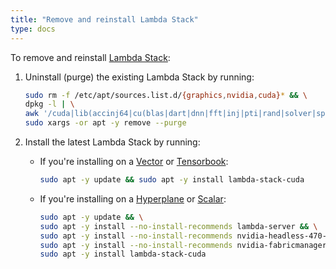 ```yaml
---
title: "Remove and reinstall Lambda Stack"
type: docs
---
```


To remove and reinstall
[Lambda Stack](https://lambdalabs.com/lambda-stack-deep-learning-software):

1. Uninstall (purge) the existing Lambda Stack by running:

   ```bash
   sudo rm -f /etc/apt/sources.list.d/{graphics,nvidia,cuda}* && \
   dpkg -l | \
   awk '/cuda|lib(accinj64|cu(blas|dart|dnn|fft|inj|pti|rand|solver|sparse)|magma|nccl|npp|nv[^p])|nv(idia|ml)|tensor(flow|board)|torch/ { print $2 }' | \
   sudo xargs -or apt -y remove --purge
   ```

1. Install the latest Lambda Stack by running:

   - If you're installing on a
     [Vector](https://lambdalabs.com/gpu-workstations/vector) or
     [Tensorbook](https://lambdalabs.com/deep-learning/laptops/tensorbook):

     ```bash
     sudo apt -y update && sudo apt -y install lambda-stack-cuda
     ```

   - If you're installing on a
     [Hyperplane](https://lambdalabs.com/deep-learning/servers/hyperplane-a100)
     or [Scalar](https://lambdalabs.com/products/blade):

     ```bash
     sudo apt -y update && \
     sudo apt -y install --no-install-recommends lambda-server && \
     sudo apt -y install --no-install-recommends nvidia-headless-470-server && \
     sudo apt -y install --no-install-recommends nvidia-fabricmanager-470 && \
     sudo apt -y install lambda-stack-cuda
     ```
